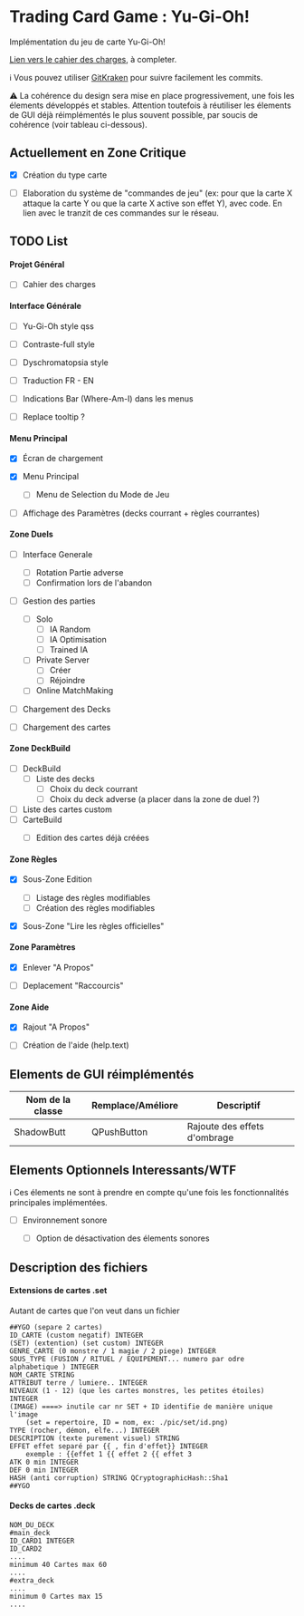 # Trading Card Game : Yu-Gi-Oh!

Implémentation du jeu de carte Yu-Gi-Oh!

[Lien vers le cahier des charges](https://docs.google.com/document/d/1OeF_gmBVjo56tAUFRijaNlVDgjEvVVLkMJVCUVTZqDc/edit?usp=sharing), à completer.

:information_source: Vous pouvez utiliser [GitKraken](https://www.gitkraken.com) pour suivre facilement les commits.

:warning: La cohérence du design sera mise en place progressivement, une fois les élements développés et stables. Attention toutefois à réutiliser les élements de GUI déjà réimplémentés le plus souvent possible, par soucis de cohérence (voir tableau ci-dessous).


## Actuellement en Zone Critique

 - [x] Création du type carte
 - [ ] Elaboration du système de "commandes de jeu" (ex: pour que la carte X attaque la carte Y ou que la carte X active son effet Y), avec code. En lien avec le tranzit de ces commandes sur le réseau.



## TODO List

#### Projet Général

 - [ ] Cahier des charges


#### Interface Générale

 - [ ] Yu-Gi-Oh style qss
 - [ ] Contraste-full style
 - [ ] Dyschromatopsia style
 - [ ] Traduction FR - EN
 - [ ] Indications Bar (Where-Am-I) dans les menus
 - [ ] Replace tooltip ?


#### Menu Principal

 - [x] Écran de chargement
 - [x] Menu Principal
   - [ ] Menu de Selection du Mode de Jeu
 - [ ] Affichage des Paramètres (decks courrant + règles courrantes)


#### Zone Duels

 - [ ] Interface Generale
    - [ ] Rotation Partie adverse
    - [ ] Confirmation lors de l'abandon
 - [ ] Gestion des parties
    - [ ] Solo
       - [ ] IA Random
       - [ ] IA Optimisation
       - [ ] Trained IA
    - [ ] Private Server
       - [ ] Créer
       - [ ] Réjoindre
    - [ ] Online MatchMaking
 - [ ] Chargement des Decks
 - [ ] Chargement des cartes


#### Zone DeckBuild

 - [ ] DeckBuild
    - [ ] Liste des decks
      - [ ] Choix du deck courrant
      - [ ] Choix du deck adverse (a placer dans la zone de duel ?)
 - [ ] Liste des cartes custom
 - [ ] CarteBuild
    - [ ] Edition des cartes déjà créées


#### Zone Règles

 - [x] Sous-Zone Edition
    - [ ] Listage des règles modifiables
    - [ ] Création des règles modifiables
 - [x] Sous-Zone "Lire les règles officielles"


#### Zone Paramètres

 - [x] Enlever "A Propos"
 - [ ] Deplacement "Raccourcis"


#### Zone Aide

   - [x] Rajout "A Propos"
   - [ ] Création de l'aide (help.text)



## Elements de GUI réimplémentés

Nom de la classe | Remplace/Améliore | Descriptif
---------------- | ----------------- | ----------
ShadowButt | QPushButton | Rajoute des effets d'ombrage



## Elements Optionnels Interessants/WTF

:information_source: Ces élements ne sont à prendre en compte qu'une fois les fonctionnalités principales implémentées.

 - [ ] Environnement sonore
    - [ ] Option de désactivation des élements sonores
 

## Description des fichiers 

#### Extensions de cartes .set 

Autant de cartes que l'on veut dans un fichier

```
##YGO (separe 2 cartes)
ID_CARTE (custom negatif) INTEGER
(SET) (extention) (set custom) INTEGER
GENRE_CARTE (0 monstre / 1 magie / 2 piege) INTEGER
SOUS_TYPE (FUSION / RITUEL / EQUIPEMENT... numero par odre alphabetique ) INTEGER
NOM_CARTE STRING
ATTRIBUT terre / lumiere.. INTEGER
NIVEAUX (1 - 12) (que les cartes monstres, les petites étoiles) INTEGER
(IMAGE) ====> inutile car nr SET + ID identifie de manière unique l'image
	(set = repertoire, ID = nom, ex: ./pic/set/id.png)
TYPE (rocher, démon, elfe...) INTEGER
DESCRIPTION (texte purement visuel) STRING
EFFET effet separé par {{ , fin d'effet}} INTEGER
	exemple : {{effet 1 {{ effet 2 {{ effet 3 
ATK 0 min INTEGER
DEF 0 min INTEGER
HASH (anti corruption) STRING QCryptographicHash::Sha1
##YGO
```

#### Decks de cartes .deck

```
NOM_DU_DECK
#main_deck
ID_CARD1 INTEGER
ID_CARD2
....
minimum 40 Cartes max 60
....
#extra_deck
....
minimum 0 Cartes max 15
....
```


